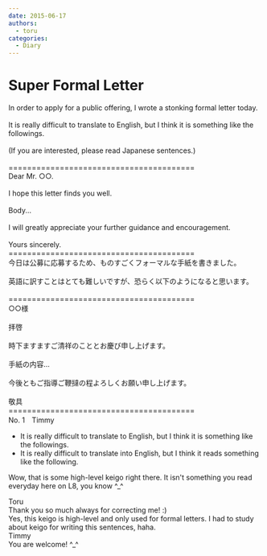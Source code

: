 ```yaml
---
date: 2015-06-17
authors:
  - toru
categories:
  - Diary
---
```


<h1 id="subject_show">Super Formal Letter</h1>
<div class="date" hidden>Jun 17, 2015 17:29</div>
<div id="post"><div id="body_show_ori">
In order to apply for a public offering, I wrote a stonking formal letter today.<br/><br/>It is really difficult to translate to English, but I think it is something like the followings.<br/><br/>(If you are interested, please read Japanese sentences.)<br/><br/>========================================<br/>Dear Mr. ○○.<br/><br/>I hope this letter finds you well.<br/><br/>Body...<br/><br/>I will greatly appreciate your further guidance and encouragement.<br/><br/>Yours sincerely.<br/>========================================
</div></div>

<!-- more -->

<div id="post_ja"><div id="body_show_mo">
今日は公募に応募するため、ものすごくフォーマルな手紙を書きました。<br/><br/>英語に訳すことはとても難しいですが、恐らく以下のようになると思います。<br/><br/>========================================<br/>○○様<br/><br/>拝啓<br/><br/>時下ますますご清祥のこととお慶び申し上げます。<br/><br/>手紙の内容...<br/><br/>今後ともご指導ご鞭撻の程よろしくお願い申し上げます。<br/><br/>敬具<br/>========================================
</div></div>
<div id="block"><div class="first_name"> No. 1　<span class="just_name">Timmy</span></div><div id="block2">
<ul class="correction_field">
<li class="incorrect">It is really difficult to translate to English, but I think it is something like the followings.</li>
<li class="corrected correct">
It is really difficult to translate <span class="f_blue">in</span>to English, but I think it <span class="f_blue">reads</span> something like the following.
</li>
</ul>
<p class="comment_small">
 Wow, that is some high-level keigo right there. It isn't something you read everyday here on L8, you know ^_^
</p>

</div><div class="name"><span class="just_name">Toru</span><br>
Thank you so much always for correcting me! :)<br/>Yes, this keigo is high-level and only used for formal letters. I had to study about keigo for writing this sentences, haha.
</div>
<div class="name"><span class="just_name">Timmy</span><br>
You are welcome! ^_^
</div>
</div>
